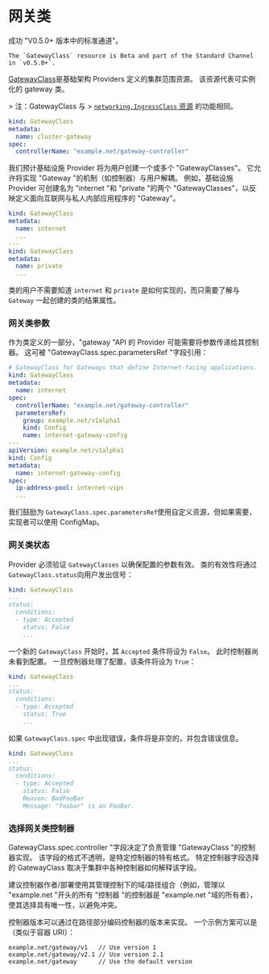 <!-- TRANSLATED by md-translate -->
# 网关类

成功 "V0.5.0+ 版本中的标准通道"。

```
The `GatewayClass` resource is Beta and part of the Standard Channel in `v0.5.0+`.
```

[GatewayClass](/reference/spec/#gateway.networking.k8s.io/v1beta1.GatewayClass)是基础架构 Providers 定义的集群范围资源。 该资源代表可实例化的 gateway 类。

&gt; 注：GatewayClass 与 &gt; [`networking.IngressClass` 资源](https://kubernetes.io/docs/concepts/services-networking/ingress/#ingress-class) 的功能相同。

```yaml
kind: GatewayClass
metadata:
  name: cluster-gateway
spec:
  controllerName: "example.net/gateway-controller"
```

我们预计基础设施 Provider 将为用户创建一个或多个 "GatewayClasses"。 它允许将实现 "Gateway "的机制（如控制器）与用户解耦。 例如，基础设施 Provider 可创建名为 "internet "和 "private "的两个 "GatewayClasses"，以反映定义面向互联网与私人内部应用程序的 "Gateway"。

```yaml
kind: GatewayClass
metadata:
  name: internet
  ...
---
kind: GatewayClass
metadata:
  name: private
  ...
```

类的用户不需要知道 `internet` 和 `private` 是如何实现的，而只需要了解与 `Gateway` 一起创建的类的结果属性。

### 网关类参数

作为类定义的一部分，"gateway "API 的 Provider 可能需要将参数传递给其控制器。 这可被 "GatewayClass.spec.parametersRef "字段引用：

```yaml
# GatewayClass for Gateways that define Internet-facing applications.
kind: GatewayClass
metadata:
  name: internet
spec:
  controllerName: "example.net/gateway-controller"
  parametersRef:
    group: example.net/v1alpha1
    kind: Config
    name: internet-gateway-config
---
apiVersion: example.net/v1alpha1
kind: Config
metadata:
  name: internet-gateway-config
spec:
  ip-address-pool: internet-vips
  ...
```

我们鼓励为 `GatewayClass.spec.parametersRef`使用自定义资源，但如果需要，实现者可以使用 ConfigMap。

### 网关类状态

Provider 必须验证 `GatewayClasses` 以确保配置的参数有效。 类的有效性将通过 `GatewayClass.status`向用户发出信号：

```yaml
kind: GatewayClass
...
status:
  conditions:
  - type: Accepted
    status: False
    ...
```

一个新的 `GatewayClass` 开始时，其 `Accepted` 条件将设为 `False`。 此时控制器尚未看到配置。 一旦控制器处理了配置，该条件将设为 `True`：

```yaml
kind: GatewayClass
...
status:
  conditions:
  - type: Accepted
    status: True
    ...
```

如果 `GatewayClass.spec` 中出现错误，条件将是非空的，并包含错误信息。

```yaml
kind: GatewayClass
...
status:
  conditions:
  - type: Accepted
    status: False
    Reason: BadFooBar
    Message: "foobar" is an FooBar.
```

### 选择网关类控制器

GatewayClass.spec.controller "字段决定了负责管理 "GatewayClass "的控制器实现。 该字段的格式不透明，是特定控制器的特有格式。 特定控制器字段选择的 GatewayClass 取决于集群中各种控制器如何解释该字段。

建议控制器作者/部署使用其管理控制下的域/路径组合（例如，管理以 "example.net "开头的所有 "控制器 "的控制器是 "example.net "域的所有者），使其选择具有唯一性，以避免冲突。

控制器版本可以通过在路径部分编码控制器的版本来实现。 一个示例方案可以是（类似于容器 URI）：

```text
example.net/gateway/v1   // Use version 1
example.net/gateway/v2.1 // Use version 2.1
example.net/gateway      // Use the default version
```